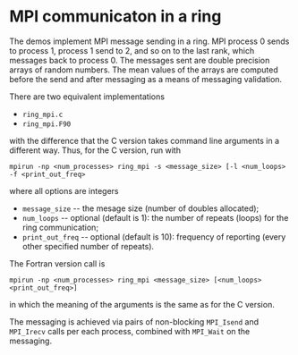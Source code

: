 # MPI communicaton in a ring

The demos implement MPI message sending in a ring. MPI process 0 sends to process 1, process 1 send to 2, and so on to the last rank, which messages back to process 0. The messages sent are double precision arrays of random numbers. The mean values of the arrays are computed before the send and after messaging as a means of messaging validation.

There are two equivalent implementations

  * ``ring_mpi.c``
  * ``ring_mpi.F90``

with the difference that the C version takes command line arguments in a different way. Thus, for the C version, run with
```
mpirun -np <num_processes> ring_mpi -s <message_size> [-l <num_loops> -f <print_out_freq>
```
where all options are integers
  * ``message_size`` -- the mesage size (number of doubles allocated);
  * ``num_loops`` -- optional (default is 1): the number of repeats (loops) for the ring communication;
  * ``print_out_freq`` -- optional (default is 10): frequency of reporting (every other specified number of repeats).

The Fortran version call is
```
mpirun -np <num_processes> ring_mpi <message_size> [<num_loops> <print_out_freq>]
```
in which the meaning of the arguments is the same as for the C version.

The messaging is achieved via pairs of non-blocking ``MPI_Isend`` and ``MPI_Irecv`` calls per each process, combined with ``MPI_Wait`` on the messaging.
